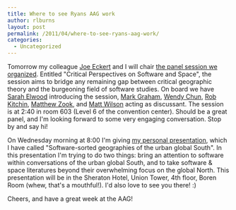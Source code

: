 ```yaml
---
title: Where to see Ryans AAG work
author: rlburns
layout: post
permalink: /2011/04/where-to-see-ryans-aag-work/
categories:
  - Uncategorized
---
```


Tomorrow my colleague [Joe Eckert](http://students.washington.edu/jeckert1/) and I will chair [the panel session we organized](http://meridian.aag.org/callforpapers/program/SessionDetail.cfm?SessionID=12128). Entitled "Critical Perspectives on Software and Space", the session aims to bridge any remaining gap between critical geographic theory and the burgeoning field of software studies. On board we have [Sarah Elwood](http://faculty.washington.edu/selwood/) introducing the session, [Mark Graham](http://www.oii.ox.ac.uk/people/?id=165), [Wendy Chun](http://www.brown.edu/Departments/MCM/people/facultypage.php?id=10109), [Rob Kitchin](http://geography.nuim.ie/staff/kitchinrob), [Matthew Zook](http://www.zook.info/), and [Matt Wilson](http://mwwilson.iweb.bsu.edu/) acting as discussant. The session is at 2:40 in room 603 (Level 6 of the convention center). Should be a great panel, and I'm looking forward to some very engaging conversation. Stop by and say hi!

On Wednesday morning at 8:00 I'm giving [my personal presentation](http://meridian.aag.org/callforpapers/program/AbstractDetail.cfm?AbstractID=35841), which I have called "Software-sorted geographies of the urban global South". In this presentation I'm trying to do two things: bring an attention to software within conversations of the urban global South, and to take software & space literatures beyond their overwhelming focus on the global North. This presentation will be in the Sheraton Hotel, Union Tower, 4th floor, Boren Room (whew, that's a mouthful!). I'd also love to see you there! :\) 

Cheers, and have a great week at the AAG!